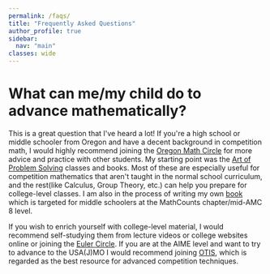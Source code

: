 ```yaml
---
permalink: /faqs/
title: "Frequently Asked Questions"
author_profile: true
sidebar:
  nav: "main"
classes: wide
---
```


<h1>What can me/my child do to advance mathematically?</h1>

This is a great question that I've heard a lot! If you're a high school or middle schooler from Oregon and have a decent background in competition math, I would highly recommend joining the <a href="https://www.oregonmathcircle.org" target="_blank">Oregon Math Circle</a> for more advice and practice with other students. My starting point was the <a href="https://www.aops.com" target="_blank">Art of Problem Solving</a> classes and books. Most of these are especially useful for competition mathematics that aren't taught in the normal school curriculum, and the rest(like Calculus, Group Theory, etc.) can help you prepare for college-level classes. I am also in the process of writing my own [book](/_pages/books.md) which is targeted for middle schoolers at the MathCounts chapter/mid-AMC 8 level.

If you wish to enrich yourself with college-level material, I would recommend self-studying them from lecture videos or college websites online or joining the [Euler Circle](https://eulercircle.com/). If you are at the AIME level and want to try to advance to the USA(J)MO I would recommend joining [OTIS](https://web.evanchen.cc/otis.html), which is regarded as the best resource for advanced competition techniques.
